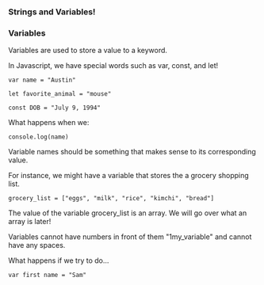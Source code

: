 ### Strings and Variables!

### Variables

Variables are used to store a value to a keyword.

In Javascript, we have special words such as var, const, and let!


```
var name = "Austin"

let favorite_animal = "mouse"

const DOB = "July 9, 1994"
```

What happens when we:

```
console.log(name)
```


Variable names should be something that makes sense to its corresponding value.

For instance, we might have a variable that stores the a grocery shopping list.

```
grocery_list = ["eggs", "milk", "rice", "kimchi", "bread"]
```

The value of the variable grocery_list is an array. We will go over what an array is
later!

Variables cannot have numbers in front of them "1my_variable" and cannot have
any spaces.

What happens if we try to do...
```
var first name = "Sam"
```

